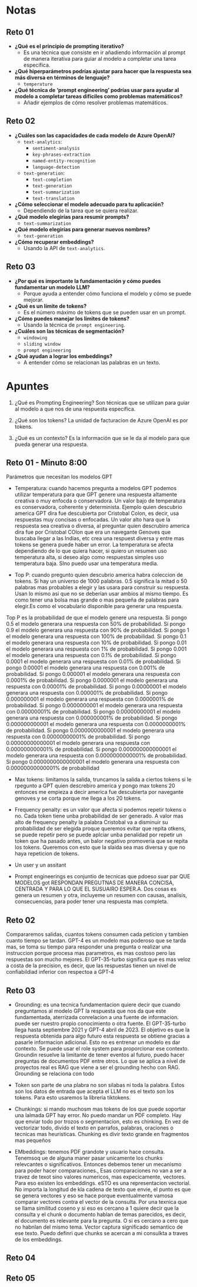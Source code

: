 # Notas

## Reto 01

- **¿Qué es el principio de prompting iterativo?**
  - Es una técnica que consiste en ir añadiendo información al prompt de manera iterativa para guiar al modelo a completar una tarea específica.
- **¿Qué hiperparámetros podrías ajustar para hacer que la respuesta sea más diversa en términos de lenguaje?**
  - `temperature`
- **¿Qué técnica de ‘prompt engineering’ podrías usar para ayudar al modelo a completar tareas difíciles como problemas matemáticos?**
  - Añadir ejemplos de cómo resolver problemas matemáticos.

## Reto 02
- **¿Cuáles son las capacidades de cada modelo de Azure OpenAI?**
  - `text-analytics`:
    - `sentiment-analysis`
    - `key-phrases-extraction`
    - `named-entity-recognition`
    - `language-detection`
  - `text-generation`:
    - `text-completion`
    - `text-generation`
    - `text-summarization`
    - `text-translation`
- **¿Cómo seleccionar el modelo adecuado para tu aplicación?**
  - Dependiendo de la tarea que se quiera realizar.
- **¿Qué modelo elegirías para resumir prompts?**
  - `text-summarization`
- **¿Qué modelo elegirías para generar nuevos nombres?**
  - `text-generation`
- **¿Cómo recuperar embeddings?**
  - Usando la API de `text-analytics`.

## Reto 03
- **¿Por qué es importante la fundamentación y cómo puedes fundamentar un modelo LLM?**
  - Porque ayuda a entender cómo funciona el modelo y cómo se puede mejorar.
- **¿Qué es un límite de tokens?**
  - Es el número máximo de tokens que se pueden usar en un prompt.
- **¿Cómo puedes manejar los límites de tokens?**
  - Usando la técnica de `prompt engineering`.
- **¿Cuáles son las técnicas de segmentación?**
  - `windowing`
  - `sliding window`
  - `prompt engineering`
- **¿Qué ayudan a lograr los embeddings?**
  - A entender cómo se relacionan las palabras en un texto.

# Apuntes

1. ¿Qué es Prompting Engineering?
Son técnicas que se utilizan para guiar al modelo a que nos de una respuesta específica.

2. ¿Qué son los tokens?
La unidad de facturacion de Azure OpenAI es por tokens.

3. ¿Qué es un contexto?
Es la información que se le da al modelo para que pueda generar una respuesta.

## Reto 01 - Minuto 8:00
Parámetros que necesitan los modelos GPT

- Temperatura: cuando hacemos pregunta a modelos GPT podemos utilizar temperatura para que GPT genere una respuesta altamente creativa o muy enfocda o conservadora. Un valor bajo de temperatura es conservadora, coherente y determinista. Ejemplo quien descubrio america GPT dira fue descubierta por Cristobal Colon, es decir, usa respuestas muy concisas o enfocadas. Un valor alto hara que la respuesta sea creativa o diversa, al preguntar quien descrubiro america dira fue por Cristobal COlon que era un navegante Genoves que buscaba llegar a las Indias, etc crea una respuest diversa y entre mas tokens se genera puede haber un error. La temperatura se afecta dependiendo de lo que quiera hacer, si quiero un resumen uso temperatura alta, si deseo algo como respuestas simples uso temperatura baja. SIno puedo usar una temperatura media.

- Top P: cuando pregunto quien descubrio america habra coleccion de tokens. Si hay un universo de 1000 palabras. 0.5 significa la mitad o 50 palabras mas probables a elegir y las usara para construir su respuesta. Usan lo mismo asi que no se deberian usar ambios al mismo tiempo. Es como tener una bolsa mas grande o mas pequeña de palabras para elegir.Es como el vocabulario disponible para generar una respuesta.

Top P es la probabilidad de que el modelo genere una respuesta. Si pongo 0.5 el modelo generara una respuesta con 50% de probabilidad. Si pongo 0.9 el modelo generara una respuesta con 90% de probabilidad. Si pongo 1 el modelo generara una respuesta con 100% de probabilidad. Si pongo 0.1 el modelo generara una respuesta con 10% de probabilidad. Si pongo 0.01 el modelo generara una respuesta con 1% de probabilidad. Si pongo 0.001 el modelo generara una respuesta con 0.1% de probabilidad. Si pongo 0.0001 el modelo generara una respuesta con 0.01% de probabilidad. Si pongo 0.00001 el modelo generara una respuesta con 0.001% de probabilidad. Si pongo 0.000001 el modelo generara una respuesta con 0.0001% de probabilidad. Si pongo 0.0000001 el modelo generara una respuesta con 0.00001% de probabilidad. Si pongo 0.00000001 el modelo generara una respuesta con 0.000001% de probabilidad. Si pongo 0.000000001 el modelo generara una respuesta con 0.0000001% de probabilidad. Si pongo 0.0000000001 el modelo generara una respuesta con 0.00000001% de probabilidad. Si pongo 0.00000000001 el modelo generara una respuesta con 0.000000001% de probabilidad. Si pongo 0.000000000001 el modelo generara una respuesta con 0.0000000001% de probabilidad. Si pongo 0.0000000000001 el modelo generara una respuesta con 0.00000000001% de probabilidad. Si pongo 0.00000000000001 el modelo generara una respuesta con 0.000000000001% de probabilidad. Si pongo 0.000000000000001 el modelo generara una respuesta con 0.0000000000001% de probabilidad. Si pongo 0.0000000000000001 el modelo generara una respuesta con 0.00000000000001% de probabilidad

- Max tokens: limitamos la salida, truncamos la salida a ciertos tokens si le rpegunto a GPT quien descrebiro america y pongo max tokens 20 entonces me empieza a decir america fue descubierta por navegante genoves y se corta porque me llega a los 20 tokens.

- Frequency penalty: es un valor que afecta si podemos repetir tokens o no. Cada token tiene unba probabilidad de ser generado. A valor mas alto de frequency penalty la palabra Cristobal va a disminuir su probabilidad de ser elegida proque queremos evitar que repita otkens, se puede repetir pero se puede aplciar unba penalidad por repetir un token que ha pasado antes, un balor negativo promoveria que se repita los tokens. Queremos con esto que la slaida sea mas diversa y que no haya repeticion de tokens.

- Un user y un assitant

- Prompt engineerings es conjuntio de tecnicas que pdoeso suar par QUE MODELOS got RESPONDAN PREGUTNAS DE MANERA CONCISA, CENTRADA Y PARA LO QUE EL SUSUAIRO ESPER.A. Dos cosas es genera un resumen y otra, incluyeme un resumen con causas, analisis, consecuencias, para poder tener una respuesta mas completa.

## Reto 02
Compararemos salidas, cuantos tokens consumen cada peticion y tambien cuanto tiempo se tardan. GPT-4 es un modelo mas poderoso que se tarda mas, se toma su tiempo para responder una pregunta o realizar una instruccion porque procesa mas parametros, es mas costoso pero las respuestas son mucho mejores. El GPT-35-turbo significa que es mas veloz a costa de la precision, es decir, que las respuestas tienen un nivel de confiabildiad inferior con respectoa a GPT-4
## Reto 03
- Grounding: es una tecnica fundamentacion quiere decir que cuando preguntamos al modelo GPT la respuesta que nos da que este fundamentada, aterrizada conrelacion a una fuente de informacion. puede ser nuestro propio conocimiento o otra fuente. El GPT-35-turbo llega hasta septiembre 2021 y GPT-4 abril de 2023. El objetivo es que la respuesta obtenida para algo futuro esta respuesta se obtiene gracias a pasarle informacion adicional. Esto no es entrenar un modelo es dar contexto. Se puede usar el role system para proporcionar ese contexto. Groundin resuelve la limitante de tener eventos al futuro, puedo hacer preguntas de documentos PDF entre otros. Lo que se aplica a nivel de proyectos real es RAG que viene a ser el grounding hecho con RAG. Grounding se relaciona con todo

- Token son parte de una plabra no son silabas ni toda la palabra. Estos son los datos de entrada que acepta el LLM no es el texto son los tokens. Para esto usaremos la libreria tiktokens.

- Chunkings: si mando muchosm mas tokens de los que puede soportar una lalmada GPT hay error. No puedo mandar un PDF completo. Hay que enviar todo por trozos o segmentacion, esto es chinking. En vez de vectorizar todo, divido el texto en parrafos, palabras, oraciones o tecnicas mas heuristicas. Chunking es divir texto grande en fragmentos mas pequeños

- EMbeddings: tenemos PDF grandote y usuario hace consulta. Tenemsoq ue de alguna maner pasar unicamente los chunks relevcantes o significativos. Entonces debemos tener un mecanismo para poder hacer comparaciones., Esas comparaciones no van a ser a travez de texot sino valores numericos, mas expecicamente, vectores. Para eso existen los embeddings. eSTO es una representacion vectorial. No importa la longitud de kla cadena de texto que envie, el punto es que se genera vectores y eso se hace porque eventualmente vamosa  comparar vectores contra el vector de la consulta. Por una texnica que se llama similitud coseno y si eso es cercano a 1 quiere decir que la consulta y el chunk o documento hablan de temas parecidos, es decir, el documento es relevante para la pregunta. O si es cercano a cero que no habnlan del mismo tema. Vector captura significado semantico de ese texto.
Puedo definri que chunks se acercan a mi consulkta a traves de los embeddings.

## Reto 04
## Reto 05